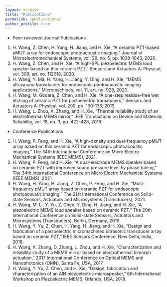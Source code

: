 ```yaml
---
layout: archive
title: "Publications"
permalink: /publications/
author_profile: true
---
```



* Peer-reviewed Journal Publications
1. H. Wang, Z. Chen, H. Yang, H. Jiang, and H. Xie, “A ceramic PZT-based pMUT array for endoscopic photoacoustic imaging,” Journal of Microelectromechanical Systems, vol. 29, no. 5, pp. 1038-1043, 2020.
1. H. Wang, Z. Chen, and H. Xie, “A high-SPL piezoelectric MEMS loud speaker based on thin ceramic PZT,” Sensors and Actuators A: Physical, vol. 309, art. no. 112018, 2020.
1. H. Wang, Y. Ma, H. Yang, H. Jiang, Y. Ding, and H. Xie, “MEMS ultrasound transducers for endoscopic photoacoustic imaging applications,” Micromachines, vol. 11, art. no. 928, 2020.
1. H. Wang, M. Godara, Z. Chen, and H. Xie, “A one-step residue-free wet etching of ceramic PZT for piezoelectric transducers,” Sensors and Actuators A: Physical, vol. 290, pp. 130-136, 2019.
1. H. Wang, L. Zhou, X. Zhang, and H. Xie, “Thermal reliability study of an electrothermal MEMS mirror,” IEEE Transactions on Device and Materials Reliability, vol. 18, no. 3, pp. 422-428, 2018.

* Conference Publications
1. H. Wang, P. Feng, and H. Xie, “A high-density and dual-frequency pMUT array based on thin ceramic PZT for endoscopic photoacoustic imaging,” The 34th International Conference on Micro Electro Mechanical Systems (IEEE MEMS), 2021.
2. H. Wang, P. Feng, and H. Xie, “A dual-electrode MEMS speaker based on ceramic PZT with improved sound pressure level by phase tuning,” The 34th International Conference on Micro Electro Mechanical Systems (IEEE MEMS), 2021.
3. H. Wang, H. Yang, H. Jiang, Z. Chen, P. Feng, and H. Xie, “Multi-frequency pMUT array based on ceramic PZT for endoscopic photoacoustic imaging,” The 21st International Conference on Solid-state Sensors, Actuators and Microsystems (Transducers), 2021.  
4. H. Wang, M. Li, Y. Yu, Z. Chen, Y. Ding, H. Jiang, and H. Xie, “A piezoelectric MEMS loud speaker based on ceramic PZT,” The 20th International Conference on Solid-state Sensors, Actuators and Microsystems (Transducers), Berlin, Germany, 2019.
5. H. Wang, Y. Yu, Z. Chen, H. Yang, H. Jiang, and H. Xie, “Design and fabrication of a piezoelectric micromachined ultrasonic transducer array based on ceramic PZT,” IEEE Sensors Conference, New Delhi, India, 2018.
6. H. Wang, X. Zhang, D. Zhang, L. Zhou, and H. Xie, “Characterization and reliability study of a MEMS mirror based on electrothermal bimorph actuation,” 2017 International Conference on Optical MEMS and Nanophotonics (OMN), Santa Fe, USA, 2017.
7. H. Wang, Y. Yu, Z. Chen, and H. Xie, “Design, fabrication and characterization of an AlN piezoelectric microspeaker,” 6th International Workshop on Piezoelectric MEMS, Orlando, USA, 2018.

